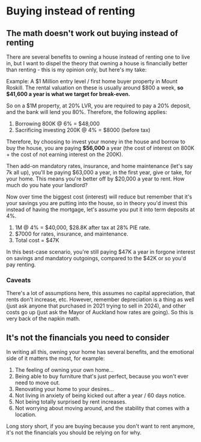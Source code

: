 # Buying instead of renting

## The math doesn't work out buying instead of renting

There are several benefits to owning a house instead of renting one to live in, but I want to dispel the theory that owning a house is financially better than renting - this is my opinion only, but here's my take:

Example: A $1 Million entry level / first home buyer property in Mount Roskill. The rental valuation on these is usually around $800 a week, **so $41,600 a year is what we target for break-even.**

So on a $1M property, at 20% LVR, you are required to pay a 20% deposit, and the bank will lend you 80%. Therefore, the following applies:

1. Borrowing 800K @ 6% = $48,000
2. Sacrificing investing 200K @ 4% = $8000 (before tax)

Therefore, by choosing to invest your money in the house and borrow to buy the house, you are paying **$56,000** a year (the cost of interest on 800K + the cost of not earning interest on the 200K).

Then add-on mandatory rates, insurance, and home maintenance (let's say 7k all up), you'll be paying $63,000 a year, in the first year, give or take, for your home. This means you're better off by $20,000 a year to rent. How much do you hate your landlord?

Now over time the biggest cost (interest) will reduce but remember that it's your savings you are putting into the house, so in theory you'd invest this instead of having the mortgage, let's assume you put it into term deposits at 4%.

1. 1M @ 4% = $40,000, $28.8K after tax at 28% PIE rate.
2. $7000 for rates, insurance, and maintenance.
3. Total cost = $47K

In this best-case scenario, you're still paying $47K a year in forgone interest on savings and mandatory outgoings, compared to the $42K or so you'd pay renting.

### Caveats

There's a lot of assumptions here, this assumes no capital appreciation, that rents don't increase, etc. However, remember depreciation is a thing as well (just ask anyone that purchased in 2021 trying to sell in 2024), and other costs go up (just ask the Mayor of Auckland how rates are going). So this is very back of the napkin math.

## It's not the financials you need to consider

In writing all this, owning your home has several benefits, and the emotional side of it matters the most, for example:

1. The feeling of owning your own home...
2. Being able to buy furniture that's just perfect, because you won't ever need to move out.
3. Renovating your home to your desires...
4. Not living in anxiety of being kicked out after a year / 60 days notice.
5. Not being totally surprised by rent increases.
6. Not worrying about moving around, and the stability that comes with a location.

Long story short, if you are buying because you don't want to rent anymore, it's not the financials you should be relying on for why.

